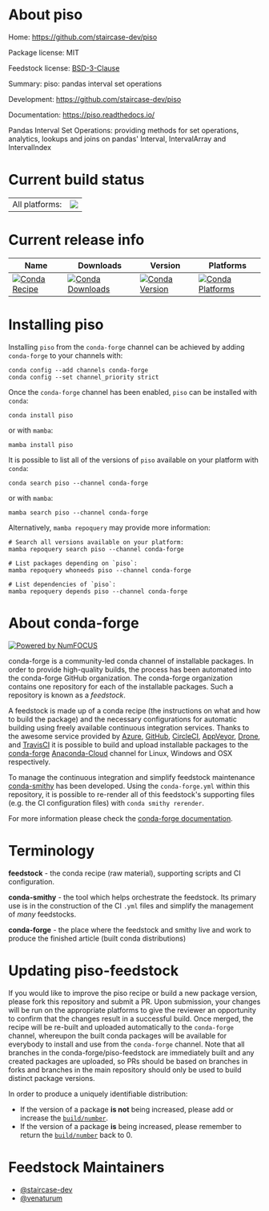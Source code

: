About piso
==========

Home: https://github.com/staircase-dev/piso

Package license: MIT

Feedstock license: [BSD-3-Clause](https://github.com/conda-forge/piso-feedstock/blob/main/LICENSE.txt)

Summary: piso: pandas interval set operations

Development: https://github.com/staircase-dev/piso

Documentation: https://piso.readthedocs.io/

Pandas Interval Set Operations: providing methods for set operations, analytics, lookups and joins on pandas' Interval, IntervalArray and IntervalIndex


Current build status
====================


<table><tr><td>All platforms:</td>
    <td>
      <a href="https://dev.azure.com/conda-forge/feedstock-builds/_build/latest?definitionId=14132&branchName=main">
        <img src="https://dev.azure.com/conda-forge/feedstock-builds/_apis/build/status/piso-feedstock?branchName=main">
      </a>
    </td>
  </tr>
</table>

Current release info
====================

| Name | Downloads | Version | Platforms |
| --- | --- | --- | --- |
| [![Conda Recipe](https://img.shields.io/badge/recipe-piso-green.svg)](https://anaconda.org/conda-forge/piso) | [![Conda Downloads](https://img.shields.io/conda/dn/conda-forge/piso.svg)](https://anaconda.org/conda-forge/piso) | [![Conda Version](https://img.shields.io/conda/vn/conda-forge/piso.svg)](https://anaconda.org/conda-forge/piso) | [![Conda Platforms](https://img.shields.io/conda/pn/conda-forge/piso.svg)](https://anaconda.org/conda-forge/piso) |

Installing piso
===============

Installing `piso` from the `conda-forge` channel can be achieved by adding `conda-forge` to your channels with:

```
conda config --add channels conda-forge
conda config --set channel_priority strict
```

Once the `conda-forge` channel has been enabled, `piso` can be installed with `conda`:

```
conda install piso
```

or with `mamba`:

```
mamba install piso
```

It is possible to list all of the versions of `piso` available on your platform with `conda`:

```
conda search piso --channel conda-forge
```

or with `mamba`:

```
mamba search piso --channel conda-forge
```

Alternatively, `mamba repoquery` may provide more information:

```
# Search all versions available on your platform:
mamba repoquery search piso --channel conda-forge

# List packages depending on `piso`:
mamba repoquery whoneeds piso --channel conda-forge

# List dependencies of `piso`:
mamba repoquery depends piso --channel conda-forge
```


About conda-forge
=================

[![Powered by
NumFOCUS](https://img.shields.io/badge/powered%20by-NumFOCUS-orange.svg?style=flat&colorA=E1523D&colorB=007D8A)](https://numfocus.org)

conda-forge is a community-led conda channel of installable packages.
In order to provide high-quality builds, the process has been automated into the
conda-forge GitHub organization. The conda-forge organization contains one repository
for each of the installable packages. Such a repository is known as a *feedstock*.

A feedstock is made up of a conda recipe (the instructions on what and how to build
the package) and the necessary configurations for automatic building using freely
available continuous integration services. Thanks to the awesome service provided by
[Azure](https://azure.microsoft.com/en-us/services/devops/), [GitHub](https://github.com/),
[CircleCI](https://circleci.com/), [AppVeyor](https://www.appveyor.com/),
[Drone](https://cloud.drone.io/welcome), and [TravisCI](https://travis-ci.com/)
it is possible to build and upload installable packages to the
[conda-forge](https://anaconda.org/conda-forge) [Anaconda-Cloud](https://anaconda.org/)
channel for Linux, Windows and OSX respectively.

To manage the continuous integration and simplify feedstock maintenance
[conda-smithy](https://github.com/conda-forge/conda-smithy) has been developed.
Using the ``conda-forge.yml`` within this repository, it is possible to re-render all of
this feedstock's supporting files (e.g. the CI configuration files) with ``conda smithy rerender``.

For more information please check the [conda-forge documentation](https://conda-forge.org/docs/).

Terminology
===========

**feedstock** - the conda recipe (raw material), supporting scripts and CI configuration.

**conda-smithy** - the tool which helps orchestrate the feedstock.
                   Its primary use is in the construction of the CI ``.yml`` files
                   and simplify the management of *many* feedstocks.

**conda-forge** - the place where the feedstock and smithy live and work to
                  produce the finished article (built conda distributions)


Updating piso-feedstock
=======================

If you would like to improve the piso recipe or build a new
package version, please fork this repository and submit a PR. Upon submission,
your changes will be run on the appropriate platforms to give the reviewer an
opportunity to confirm that the changes result in a successful build. Once
merged, the recipe will be re-built and uploaded automatically to the
`conda-forge` channel, whereupon the built conda packages will be available for
everybody to install and use from the `conda-forge` channel.
Note that all branches in the conda-forge/piso-feedstock are
immediately built and any created packages are uploaded, so PRs should be based
on branches in forks and branches in the main repository should only be used to
build distinct package versions.

In order to produce a uniquely identifiable distribution:
 * If the version of a package **is not** being increased, please add or increase
   the [``build/number``](https://docs.conda.io/projects/conda-build/en/latest/resources/define-metadata.html#build-number-and-string).
 * If the version of a package **is** being increased, please remember to return
   the [``build/number``](https://docs.conda.io/projects/conda-build/en/latest/resources/define-metadata.html#build-number-and-string)
   back to 0.

Feedstock Maintainers
=====================

* [@staircase-dev](https://github.com/staircase-dev/)
* [@venaturum](https://github.com/venaturum/)

